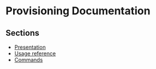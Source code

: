 Provisioning Documentation
==========================

Sections
--------

* [Presentation](presentation.md)
* [Usage reference](usage_reference.md)
* [Commands](commands.md)